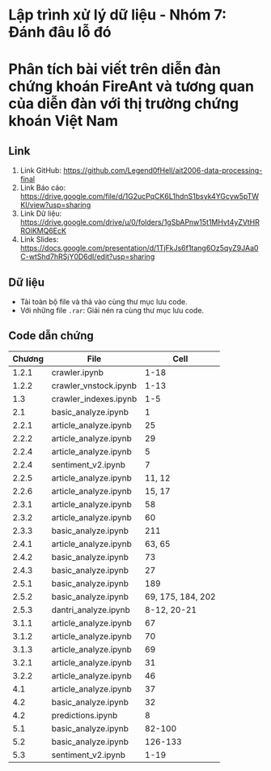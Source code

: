# Lập trình xử lý dữ liệu - Nhóm 7: Đánh đâu lỗ đó
# Phân tích bài viết trên diễn đàn chứng khoán FireAnt và tương quan của diễn đàn với thị trường chứng khoán Việt Nam

## Link
1. Link GitHub: https://github.com/Legend0fHell/ait2006-data-processing-final
2. Link Báo cáo: https://drive.google.com/file/d/1G2ucPqCK6L1hdnS1bsyk4YGcyw5pTWKI/view?usp=sharing
3. Link Dữ liệu: https://drive.google.com/drive/u/0/folders/1gSbAPnw15t1MHvt4yZVtHRROlKMQ6EcK
4. Link Slides: https://docs.google.com/presentation/d/1TjFkJs6f1tang6Oz5qyZ9JAa0C-wtShd7hRSjY0D6dI/edit?usp=sharing

## Dữ liệu
- Tải toàn bộ file và thả vào cùng thư mục lưu code.
- Với những file `.rar`: Giải nén ra cùng thư mục lưu code.

## Code dẫn chứng
| Chương | File | Cell |
| ------ | ---- | ---- |
| 1.2.1 | crawler.ipynb         | 1-18 |
| 1.2.2 | crawler_vnstock.ipynb | 1-13 |
| 1.3   | crawler_indexes.ipynb | 1-5 |
| 2.1   | basic_analyze.ipynb   | 1 |
| 2.2.1 | article_analyze.ipynb | 25 |
| 2.2.2 | article_analyze.ipynb | 29 |
| 2.2.4 | article_analyze.ipynb | 5 |
| 2.2.4 | sentiment_v2.ipynb    | 7 |
| 2.2.5 | article_analyze.ipynb | 11, 12 |
| 2.2.6 | article_analyze.ipynb | 15, 17 |
| 2.3.1 | article_analyze.ipynb | 58 |
| 2.3.2 | article_analyze.ipynb | 60 |
| 2.3.3 | basic_analyze.ipynb   | 211 |
| 2.4.1 | article_analyze.ipynb | 63, 65 |
| 2.4.2 | basic_analyze.ipynb   | 73 |
| 2.4.3 | basic_analyze.ipynb   | 27 |
| 2.5.1 | basic_analyze.ipynb   | 189 |
| 2.5.2 | basic_analyze.ipynb   | 69, 175, 184, 202 |
| 2.5.3 | dantri_analyze.ipynb  | 8-12, 20-21 |
| 3.1.1 | article_analyze.ipynb | 67 |
| 3.1.2 | article_analyze.ipynb | 70 |
| 3.1.3 | article_analyze.ipynb | 69 |
| 3.2.1 | article_analyze.ipynb | 31 | 
| 3.2.2 | article_analyze.ipynb | 46 |
| 4.1   | article_analyze.ipynb | 37 |
| 4.2   | basic_analyze.ipynb   | 32 |
| 4.2   | predictions.ipynb     | 8 |
| 5.1   | basic_analyze.ipynb   | 82-100 |
| 5.2   | basic_analyze.ipynb   | 126-133 |
| 5.3   | sentiment_v2.ipynb    | 1-19 |



